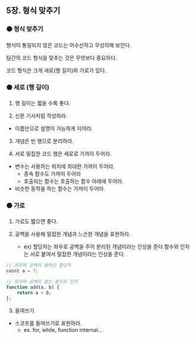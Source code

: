 ## 5장. 형식 맞추기

### 🟠 형식 맞추기

형식이 통일되지 않은 코드는 어수선하고 무성의해 보인다.

팀간의 코드 형식을 맞추는 것은 무엇보다 중요하다.

코드 형식은 크게 세로(행 길이)와 가로가 있다.

### 🟠 세로 (행 길이)

1. 행 길이는 짧을 수록 좋다.

2. 신문 기사처럼 작성하라.

- 이름만으로 설명이 가능하게 지어라.

3. 개념은 빈 행으로 분리하라.

4. 서로 밀집한 코드 행은 세로로 가까이 두어라.

- 변수는 사용하는 위치에 최대한 가까이 두어라.
  - 종속 함수도 가까이 두어라
  - 호출되는 함수는 호출하는 함수 아래에 두어라.
- 비슷한 동작을 하는 함수는 가까이 두어라.

### 🟠 가로

1. 가로도 짧으면 좋다.

2. 공백을 사용해 밀접한 개념과 느슨한 개념을 표현하라.
   - ex) 할당자는 좌우로 공백을 주어 분리된 개념이라는 인상을 준다.함수와 인자는 서로 붙여서 밀접한 개념이라는 인상을 준다.

```javascript
// 좌우에 공백이 들어간 할당자
cosnt a = 7;

// 좌우에 공백이 없는 함수와 인자
function add(a, b) {
    return a + b;
};
```

3. 들여쓰기

- 스코프를 들여쓰기로 표현하라.
  - ex. for, while, function internal…
